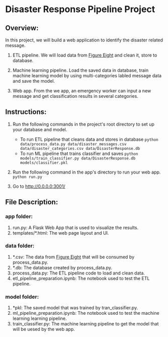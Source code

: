 # Disaster Response Pipeline Project

## Overview:
In this project, we will build a web application to identify the disaster related message.

1. ETL pipeline. We will load data from [Figure Eight](https://www.figure-eight.com/) and clean it, store to database.

2. Machine learning pipeline. Load the saved data in database, train machine learning model by using multi-categories labled message data and save the model. 

3. Web app. From the we app, an emergency worker can input a new message and get classification results in several categories.

## Instructions:
1. Run the following commands in the project's root directory to set up your database and model.

    - To run ETL pipeline that cleans data and stores in database
        `python data/process_data.py data/disaster_messages.csv data/disaster_categories.csv data/DisasterResponse.db`
    - To run ML pipeline that trains classifier and saves
        `python models/train_classifier.py data/DisasterResponse.db models/classifier.pkl`

2. Run the following command in the app's directory to run your web app.
    `python run.py`

3. Go to http://0.0.0.0:3001/

## File Description:

### app folder:
1. run.py: A Flask Web App that is used to visualize the results.
2. templates/*.html: The web page layout and UI.

### data folder:
1. *.csv: The data from [Figure Eight](https://www.figure-eight.com/) that will be consumed by process_data.py.
2. *.db: The database created by process_data.py.
3. process_data.py: The ETL pipeline code to load and clean data.
4. etl_pipeline_preparation.ipynb: The notebook used to test the ETL pipeline.

### model folder:
1. *pkl: The saved model that was trained by tran_classifier.py.
2. ml_pipeline_preparation.ipynb: The notebook used to test the machine learning learning pipeline.
3. train_classifier.py: The machine learning pipeline to get the model that will be uesed by the web app.
